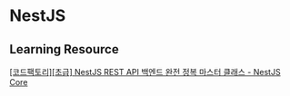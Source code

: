 # NestJS

## Learning Resource

[[코드팩토리][초급] NestJS REST API 백엔드 완전 정복 마스터 클래스 - NestJS Core](https://www.inflearn.com/course/nestjs-%EB%B0%B1%EC%97%94%EB%93%9C-%EC%99%84%EC%A0%84%EC%A0%95%EB%B3%B5-%EB%A7%88%EC%8A%A4%ED%84%B0-%ED%81%B4%EB%9E%98%EC%8A%A4-1)
